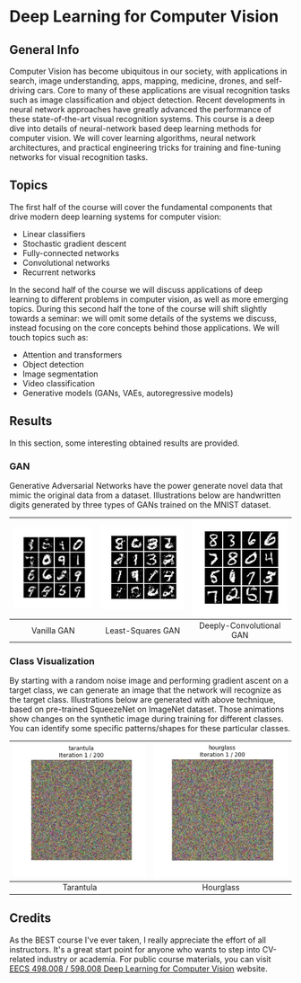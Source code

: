 # Deep Learning for Computer Vision

## General Info
Computer Vision has become ubiquitous in our society, with applications in search, image understanding, apps, mapping, medicine, drones, and self-driving cars. Core to many of these applications are visual recognition tasks such as image classification and object detection. Recent developments in neural network approaches have greatly advanced the performance of these state-of-the-art visual recognition systems. This course is a deep dive into details of neural-network based deep learning methods for computer vision. We will cover learning algorithms, neural network architectures, and practical engineering tricks for training and fine-tuning networks for visual recognition tasks.

## Topics
The first half of the course will cover the fundamental components that drive modern deep learning systems for computer vision:
- Linear classifiers
- Stochastic gradient descent
- Fully-connected networks
- Convolutional networks
- Recurrent networks

In the second half of the course we will discuss applications of deep learning to different problems in computer vision, as well as more emerging topics. During this second half the tone of the course will shift slightly towards a seminar: we will omit some details of the systems we discuss, instead focusing on the core concepts behind those applications. We will touch topics such as:
- Attention and transformers
- Object detection
- Image segmentation
- Video classification
- Generative models (GANs, VAEs, autoregressive models)

## Results
In this section, some interesting obtained results are provided.

### GAN
Generative Adversarial Networks have the power generate novel data that mimic the original data from a dataset. Illustrations below are handwritten digits generated by three types of GANs trained on the MNIST dataset.

| ![Vanilla GAN](results/fc_gan_results.jpg) | ![Least-Squares GAN](results/ls_gan_results.jpg) | ![Deeply-Convolutional GAN](results/dc_gan_results.jpg) |
|:------------------------------------------:|:------------------------------------------------:|:-------------------------------------------------------:|
|                Vanilla GAN                 |                Least-Squares GAN                 |                Deeply-Convolutional GAN                 |

### Class Visualization
By starting with a random noise image and performing gradient ascent on a target class, we can generate an image that the network will recognize as the target class. Illustrations below are generated with above technique, based on pre-trained SqueezeNet on ImageNet dataset. Those animations show changes on the synthetic image during training for different classes. You can identify some specific patterns/shapes for these particular classes.

| ![Tarantula](results/tarantula.gif) | ![Hourglass](results/hourglass.gif) |
|:-----------------------------------:|:-----------------------------------:|
|             Tarantula               |              Hourglass              |


## Credits
As the BEST course I've ever taken, I really appreciate the effort of all instructors. It's a great start point for anyone who wants to step into CV-related industry or academia. For public course materials, you can visit [EECS 498.008 / 598.008 Deep Learning for Computer Vision](https://web.eecs.umich.edu/~justincj/teaching/eecs498/WI2022/) website.